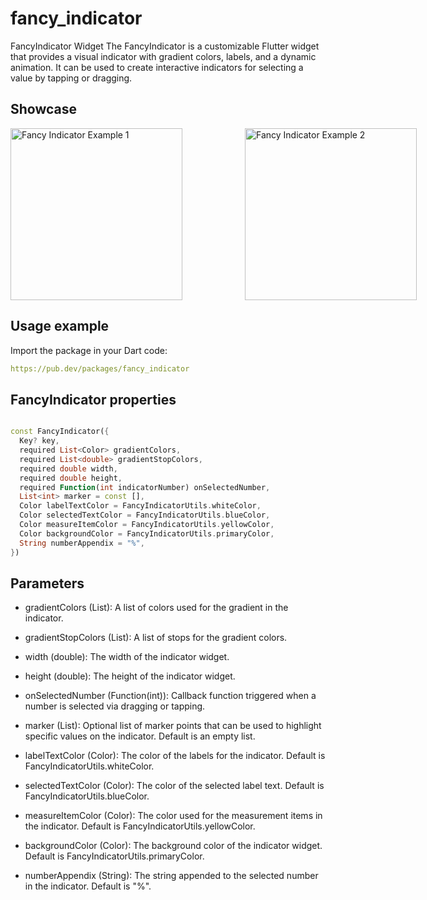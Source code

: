 # fancy_indicator

FancyIndicator Widget
The FancyIndicator is a customizable Flutter widget that provides a visual indicator with gradient colors, labels, and a dynamic animation. It can be used to create interactive indicators for selecting a value by tapping or dragging.

## Showcase
<div style="display: flex; flex-direction: row;">
    <img src="https://github.com/akmaljon1016/fancy_indicator/raw/main/screen_record2.gif" height="275" alt="Fancy Indicator Example 1" style="margin-right: 100px;">
    <img src="https://github.com/akmaljon1016/fancy_indicator/raw/main/screen_record.gif" height="275" alt="Fancy Indicator Example 2">
</div>

## Usage example
Import the package in your Dart code:

   ```yaml
   https://pub.dev/packages/fancy_indicator
   ```  
## FancyIndicator properties

```Dart

const FancyIndicator({
  Key? key,
  required List<Color> gradientColors,
  required List<double> gradientStopColors,
  required double width,
  required double height,
  required Function(int indicatorNumber) onSelectedNumber,
  List<int> marker = const [],
  Color labelTextColor = FancyIndicatorUtils.whiteColor,
  Color selectedTextColor = FancyIndicatorUtils.blueColor,
  Color measureItemColor = FancyIndicatorUtils.yellowColor,
  Color backgroundColor = FancyIndicatorUtils.primaryColor,
  String numberAppendix = "%",
})
```
## Parameters
- gradientColors (List<Color>): A list of colors used for the gradient in the indicator.

- gradientStopColors (List<double>): A list of stops for the gradient colors.

- width (double): The width of the indicator widget.

- height (double): The height of the indicator widget.

- onSelectedNumber (Function(int)): Callback function triggered when a number is selected via dragging or tapping.

- marker (List<int>): Optional list of marker points that can be used to highlight specific values on the indicator. Default is an empty list.

- labelTextColor (Color): The color of the labels for the indicator. Default is FancyIndicatorUtils.whiteColor.

- selectedTextColor (Color): The color of the selected label text. Default is FancyIndicatorUtils.blueColor.

- measureItemColor (Color): The color used for the measurement items in the indicator. Default is FancyIndicatorUtils.yellowColor.

- backgroundColor (Color): The background color of the indicator widget. Default is FancyIndicatorUtils.primaryColor.

- numberAppendix (String): The string appended to the selected number in the indicator. Default is "%".

